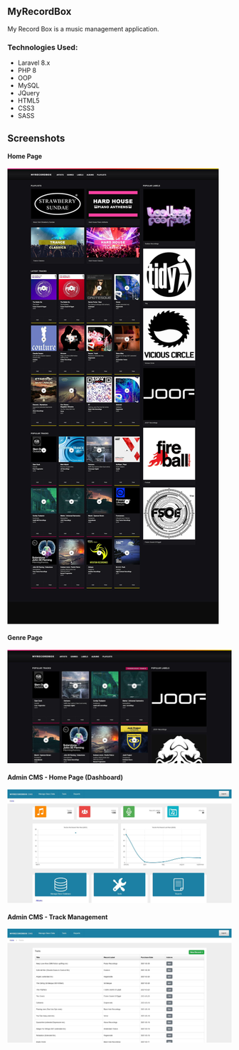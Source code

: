 ## MyRecordBox

My Record Box is a music management application.

### Technologies Used:

* Laravel 8.x 
* PHP 8
* OOP 
* MySQL
* JQuery
* HTML5
* CSS3
* SASS

## Screenshots

#### Home Page
![My Record Box - Home Page](_screenshots/mrb_homepage.jpg?raw=true "My Record Box - Home Page")

#### Genre Page
![My Record Box - Genre Page](_screenshots/mrb_genre_page.jpg?raw=true "My Record Box - Genre Page")

#### Admin CMS - Home Page (Dashboard)
![My Record Box - CMS Home Page (Dashboard)](_screenshots/mrb_cms_homepage.jpg?raw=true "My Record Box - CMS Home Page (Dashboard)")

#### Admin CMS - Track Management
![My Record Box - CMS Track Management](_screenshots/mrb_cms_tracks.jpg?raw=true "My Record Box - CMS Track Management")
